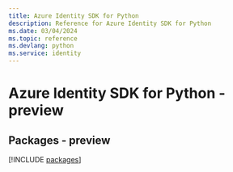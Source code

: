 ```yaml
---
title: Azure Identity SDK for Python
description: Reference for Azure Identity SDK for Python
ms.date: 03/04/2024
ms.topic: reference
ms.devlang: python
ms.service: identity
---
```

# Azure Identity SDK for Python - preview
## Packages - preview
[!INCLUDE [packages](identity-index.md)]